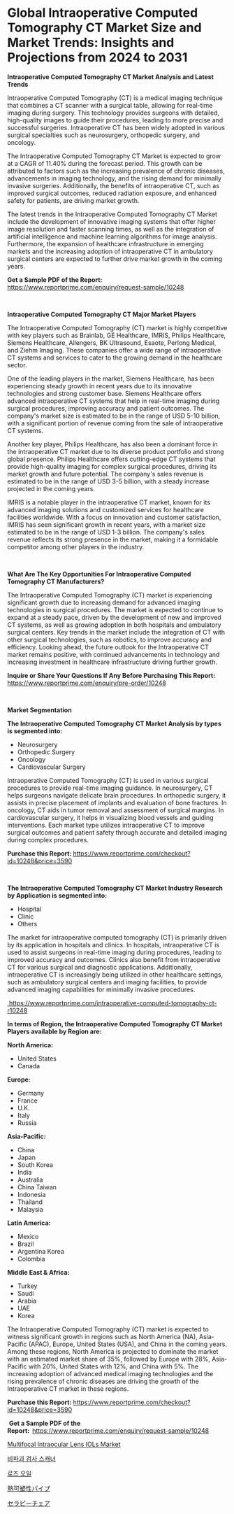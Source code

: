 <p><h1>Global Intraoperative Computed Tomography CT Market Size and Market Trends: Insights and Projections from 2024 to 2031</h1></p><p><strong>Intraoperative Computed Tomography CT Market Analysis and Latest Trends</strong></p>
<p><p>Intraoperative Computed Tomography (CT) is a medical imaging technique that combines a CT scanner with a surgical table, allowing for real-time imaging during surgery. This technology provides surgeons with detailed, high-quality images to guide their procedures, leading to more precise and successful surgeries. Intraoperative CT has been widely adopted in various surgical specialties such as neurosurgery, orthopedic surgery, and oncology.</p><p>The Intraoperative Computed Tomography CT Market is expected to grow at a CAGR of 11.40% during the forecast period. This growth can be attributed to factors such as the increasing prevalence of chronic diseases, advancements in imaging technology, and the rising demand for minimally invasive surgeries. Additionally, the benefits of intraoperative CT, such as improved surgical outcomes, reduced radiation exposure, and enhanced safety for patients, are driving market growth.</p><p>The latest trends in the Intraoperative Computed Tomography CT Market include the development of innovative imaging systems that offer higher image resolution and faster scanning times, as well as the integration of artificial intelligence and machine learning algorithms for image analysis. Furthermore, the expansion of healthcare infrastructure in emerging markets and the increasing adoption of intraoperative CT in ambulatory surgical centers are expected to further drive market growth in the coming years.</p></p>
<p><strong>Get a Sample PDF of the Report:&nbsp;</strong> <a href="https://www.reportprime.com/enquiry/request-sample/10248">https://www.reportprime.com/enquiry/request-sample/10248</a></p>
<p>&nbsp;</p>
<p><strong>Intraoperative Computed Tomography CT Major Market Players</strong></p>
<p><p>The Intraoperative Computed Tomography (CT) market is highly competitive with key players such as Brainlab, GE Healthcare, IMRIS, Philips Healthcare, Siemens Healthcare, Allengers, BK Ultrasound, Esaote, Perlong Medical, and Ziehm Imaging. These companies offer a wide range of intraoperative CT systems and services to cater to the growing demand in the healthcare sector.</p><p>One of the leading players in the market, Siemens Healthcare, has been experiencing steady growth in recent years due to its innovative technologies and strong customer base. Siemens Healthcare offers advanced intraoperative CT systems that help in real-time imaging during surgical procedures, improving accuracy and patient outcomes. The company's market size is estimated to be in the range of USD 5-10 billion, with a significant portion of revenue coming from the sale of intraoperative CT systems.</p><p>Another key player, Philips Healthcare, has also been a dominant force in the intraoperative CT market due to its diverse product portfolio and strong global presence. Philips Healthcare offers cutting-edge CT systems that provide high-quality imaging for complex surgical procedures, driving its market growth and future potential. The company's sales revenue is estimated to be in the range of USD 3-5 billion, with a steady increase projected in the coming years.</p><p>IMRIS is a notable player in the intraoperative CT market, known for its advanced imaging solutions and customized services for healthcare facilities worldwide. With a focus on innovation and customer satisfaction, IMRIS has seen significant growth in recent years, with a market size estimated to be in the range of USD 1-3 billion. The company's sales revenue reflects its strong presence in the market, making it a formidable competitor among other players in the industry.</p></p>
<p>&nbsp;</p>
<p><strong>What Are The Key Opportunities For Intraoperative Computed Tomography CT Manufacturers?</strong></p>
<p><p>The Intraoperative Computed Tomography (CT) market is experiencing significant growth due to increasing demand for advanced imaging technologies in surgical procedures. The market is expected to continue to expand at a steady pace, driven by the development of new and improved CT systems, as well as growing adoption in both hospitals and ambulatory surgical centers. Key trends in the market include the integration of CT with other surgical technologies, such as robotics, to improve accuracy and efficiency. Looking ahead, the future outlook for the Intraoperative CT market remains positive, with continued advancements in technology and increasing investment in healthcare infrastructure driving further growth.</p></p>
<p><strong>Inquire or Share Your Questions If Any Before Purchasing This Report:</strong> <a href="https://www.reportprime.com/enquiry/pre-order/10248">https://www.reportprime.com/enquiry/pre-order/10248</a></p>
<p>&nbsp;</p>
<p><strong>Market Segmentation</strong></p>
<p><strong>The Intraoperative Computed Tomography CT Market Analysis by types is segmented into:</strong></p>
<p><ul><li>Neurosurgery</li><li>Orthopedic Surgery</li><li>Oncology</li><li>Cardiovascular Surgery</li></ul></p>
<p><p>Intraoperative Computed Tomography (CT) is used in various surgical procedures to provide real-time imaging guidance. In neurosurgery, CT helps surgeons navigate delicate brain procedures. In orthopedic surgery, it assists in precise placement of implants and evaluation of bone fractures. In oncology, CT aids in tumor removal and assessment of surgical margins. In cardiovascular surgery, it helps in visualizing blood vessels and guiding interventions. Each market type utilizes intraoperative CT to improve surgical outcomes and patient safety through accurate and detailed imaging during complex procedures.</p></p>
<p><strong>Purchase this Report:&nbsp;</strong><a href="https://www.reportprime.com/checkout?id=10248&price=3590">https://www.reportprime.com/checkout?id=10248&price=3590</a></p>
<p>&nbsp;</p>
<p><strong>The Intraoperative Computed Tomography CT Market Industry Research by Application is segmented into:</strong></p>
<p><ul><li>Hospital</li><li>Clinic</li><li>Others</li></ul></p>
<p><p>The market for intraoperative computed tomography (CT) is primarily driven by its application in hospitals and clinics. In hospitals, intraoperative CT is used to assist surgeons in real-time imaging during procedures, leading to improved accuracy and outcomes. Clinics also benefit from intraoperative CT for various surgical and diagnostic applications. Additionally, intraoperative CT is increasingly being utilized in other healthcare settings, such as ambulatory surgical centers and imaging facilities, to provide advanced imaging capabilities for minimally invasive procedures.</p></p>
<p><a href="https://www.reportprime.com/intraoperative-computed-tomography-ct-r10248">&nbsp;https://www.reportprime.com/intraoperative-computed-tomography-ct-r10248</a></p>
<p><strong>In terms of Region, the Intraoperative Computed Tomography CT Market Players available by Region are:</strong></p>
<p>
    <p> <strong> North America: </strong>
        <ul>
            <li>United States</li>
            <li>Canada</li>
        </ul>
        </p> 
    <p> <strong> Europe: </strong>
        <ul>
            <li>Germany</li>
            <li>France</li>
            <li>U.K.</li>
            <li>Italy</li>
            <li>Russia</li>
        </ul>
        </p> 
    <p> <strong> Asia-Pacific: </strong>
        <ul>
            <li>China</li>
            <li>Japan</li>
            <li>South Korea</li>
            <li>India</li>
            <li>Australia</li>
            <li>China Taiwan</li>
            <li>Indonesia</li>
            <li>Thailand</li>
            <li>Malaysia</li>
        </ul>
        </p> 
    <p> <strong> Latin America: </strong>
        <ul>
            <li>Mexico</li>
            <li>Brazil</li>
            <li>Argentina Korea</li>
            <li>Colombia</li>
        </ul>
        </p> 
    <p> <strong> Middle East & Africa: </strong>
        <ul>
            <li>Turkey</li>
            <li>Saudi</li>
            <li>Arabia</li>
            <li>UAE</li>
            <li>Korea</li>
        </ul>
    </p>
    </p>
<p><p>The Intraoperative Computed Tomography (CT) market is expected to witness significant growth in regions such as North America (NA), Asia-Pacific (APAC), Europe, United States (USA), and China in the coming years. Among these regions, North America is projected to dominate the market with an estimated market share of 35%, followed by Europe with 28%, Asia-Pacific with 20%, United States with 12%, and China with 5%. The increasing adoption of advanced medical imaging technologies and the rising prevalence of chronic diseases are driving the growth of the Intraoperative CT market in these regions.</p></p>
<p><strong>Purchase this Report: </strong><a href="https://www.reportprime.com/checkout?id=10248&price=3590">https://www.reportprime.com/checkout?id=10248&price=3590</a></p>
<p>&nbsp;<strong>Get a Sample PDF of the Report:&nbsp;&nbsp;</strong><a href="https://www.reportprime.com/enquiry/request-sample/10248">https://www.reportprime.com/enquiry/request-sample/10248</a></p>
<p><strong></strong></p>
<p><p><a href="https://github.com/brenzgnarento/Market-Research-Report-List-2/blob/main/multifocal-intraocular-lens-iols-market.md">Multifocal Intraocular Lens IOLs Market</a></p><p><a href="https://github.com/ROBERTS65DAVID/Market-Research-Report-List-1/blob/main/634084474214.md">비파괴 검사 스캐너</a></p><p><a href="https://medium.com/@deborahward03/%EC%9E%A5%EB%AF%B8-%EC%98%A4%EC%9D%BC-%EC%8B%9C%EC%9E%A5-%EB%B6%84%EC%84%9D-%EB%B0%8F-%ED%81%AC%EA%B8%B0-%EC%98%88%EC%B8%A1%EC%9D%80-2024%EB%85%84%EB%B6%80%ED%84%B0-2031%EB%85%84%EA%B9%8C%EC%A7%80%EC%9D%98-%EA%B8%B0%EA%B0%84%EC%9D%84-%EB%8C%80%EC%83%81%EC%9C%BC%EB%A1%9C-%ED%95%A9%EB%8B%88%EB%8B%A4-7729e6c2c2d6">로즈 오일</a></p><p><a href="https://github.com/LizaHeller2023/Market-Research-Report-List-1/blob/main/281960879335.md">熱可塑性パイプ</a></p><p><a href="https://github.com/deonnorth8/Market-Research-Report-List-1/blob/main/398593679334.md">セラピーチェア</a></p></p>